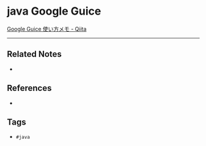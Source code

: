 # java Google Guice
[Google Guice 使い方メモ - Qiita](https://qiita.com/opengl-8080/items/6fb69cd2493e149cac3a)

---
## Related Notes
- 

## References
- 

## Tags
- `#java` 